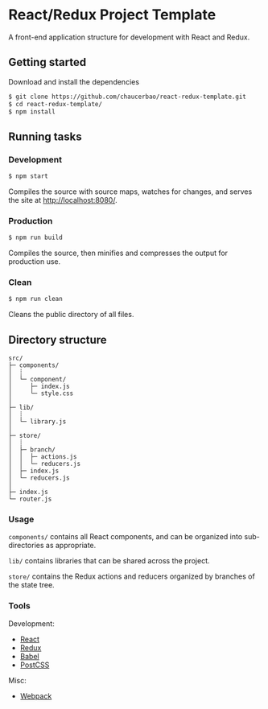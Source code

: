 # React/Redux Project Template

A front-end application structure for development with React and Redux.


## Getting started

Download and install the dependencies

```sh
$ git clone https://github.com/chaucerbao/react-redux-template.git
$ cd react-redux-template/
$ npm install
```


## Running tasks

### Development
```sh
$ npm start
```
Compiles the source with source maps, watches for changes, and serves the site at [http://localhost:8080/](http://localhost:8080/).

### Production
```sh
$ npm run build
```
Compiles the source, then minifies and compresses the output for production use.

### Clean
```sh
$ npm run clean
```
Cleans the public directory of all files.


## Directory structure

```
src/
├─ components/
│  ┊
│  └─ component/
│     ├─ index.js
│     └─ style.css
│
├─ lib/
│  ┊
│  └─ library.js
│
├─ store/
│  ┊
│  ├─ branch/
│  │  ├─ actions.js
│  │  └─ reducers.js
│  ├─ index.js
│  └─ reducers.js
│
├─ index.js
└─ router.js
```

### Usage
`components/` contains all React components, and can be organized into sub-directories as appropriate.

`lib/` contains libraries that can be shared across the project.

`store/` contains the Redux actions and reducers organized by branches of the state tree.


### Tools
Development:

* [React]
* [Redux]
* [Babel]
* [PostCSS]

Misc:

* [Webpack]


[Babel]: https://babeljs.io/
[PostCSS]: http://postcss.org/
[React]: https://facebook.github.io/react/
[Redux]: http://redux.js.org/
[Webpack]: http://webpack.github.io/
